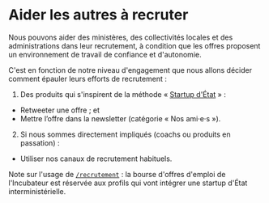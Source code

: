 # Aider les autres à recruter

Nous pouvons aider des ministères, des collectivités locales et des administrations dans leur recrutement, à condition que les offres proposent un environnement de travail de confiance et d'autonomie.

C'est en fonction de notre niveau d'engagement que nous allons décider comment épauler leurs efforts de recrutement :

1. Des produits qui s'inspirent de la méthode « [Startup d'État]([https://beta.gouv.fr/apropos/]) » :

- Retweeter une offre ; et
- Mettre l’offre dans la newsletter (catégorie « Nos ami·e·s »).

2. Si nous sommes directement impliqués (coachs ou produits en passation) :

- Utiliser nos canaux de recrutement habituels.

Note sur l'usage de [`/recrutement`](https://beta.gouv.fr/recrutement/) : la bourse d'offres d'emploi de l'Incubateur est réservée aux profils qui vont intégrer une startup d'État interministérielle.
